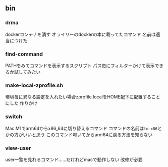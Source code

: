 ## bin
### drma
dockerコンテナを消す
オライリーのdockerの本に載ってたコマンド
名前は適当につけた

### find-command
PATHをみてコマンドを表示するスクリプト
パス毎にフィルターかけて表示できるか試してみたい

### make-local-zprofile.sh
環境毎に異なる設定を入れたい場合zprofile.localをHOME配下に配置することにした
作りかけ

### switch
Mac M1でarm64からx86_64に切り替えるコマンド
コマンドの名前は`to-x86`とかの方がいいと思う
このコマンド叩いてからarm64に戻る方法を知らない

### view-user
user一覧を見れるコマンド......だけれどmacで動作しない
改修が必要
